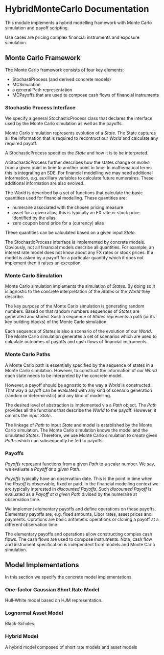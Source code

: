 # HybridMonteCarlo Documentation

This module implements a hybrid modelling framework with Monte Carlo simulation and payoff scripting.

Use cases are pricing complex financial instruments and exposure simulation.

## Monte Carlo Framework

The Monte Carlo framework consists of four key elements:

  - StochastiProcess (and derived concrete models)
  - MCSimulation
  - a general Path representation
  - MCPayoffs that are used to compose cash flows of financial instruments
  
### Stochastic Process Interface

We specify a general StochasticProcess class that declares the interface used by the Monte Carlo simulation as well as the payoffs.

Monte Carlo simulation represents evolution of a *State*. The State captures all the information that is required to recontruct our *World* and calculate any required payoff. 

A StochasticProcess specifies the *State* and how it is to be interpreted.

A StochasticProcess further describes how the states change or *evolve* from a given point in time to another point in time. In mathematical terms this is integrating an SDE. For financial modelling we may need additional information, e.g. auxilliary variables to calculate future numeraires. These additional information are also evolved.

The *World* is described by a set of functions that calculate the basic quantities used for financial modelling. These quantities are:

  - numeraire associated with the chosen pricing measure
  - asset for a given alias; this is typically an FX rate or stock price identified by the alias
  - zero coupon bond price for a (currency) alias

These quantities can be calculated based on a given input *State*.
  
The StochasticProcess interface is implemented by concrete models. Obviously, not all financial models describe all quantities. For example, an interest rate model does not know about any FX rates or stock prices. If a model is asked by a payoff for a particular quantity which it does not implement then it raises an exception.

### Monte Carlo Simulation

Monte Carlo simulation implements the simulation of *States*. By doing so it is agnostic to the concrete interpretation of the *States* or the *World* they describe.

The key purpose of the Monte Carlo simulation is generating random numbers. Based on that random numbers sequences of *States* are generated and stored. Such a sequence of *States* represents a path (or its key building blocks) of the Monte Carlo simulation.

Each sequence of *States* is also a scenario of the evolution of our *World*. The Monte Carlo simulation generates a set of scenarios which are used to calculate outcomes of payoffs and cash flows of financial instruments.

### Monte Carlo Paths

A Monte Carlo path is essentially specified by the sequence of states in a Monte Carlo simulation. However, to construct the information of our *World* each state needs to be interpreted by the concrete model.

However, a payoff should be agnostic to the way a *World* is constructed. That way a payoff can be evaluated with any kind of scenario generation (random or deterministic) and any kind of modelling.

The desired level of abstraction is implemented via a *Path* object. The *Path* provides all the functions that describe the *World* to the payoff. However, it ommits the input *State*. 

The linkage of *Path* to input *State* and model is established by the Monte Carlo simulation. The Monte Carlo simulation knows the model and the simulated *States*. Therefore, we use Monte Carlo simulation to *create* given *Paths* which can subsequently be fed to payoffs.

### Payoffs

*Payoffs* represent functions from a given *Path* to a scalar number. We say, we evaluate a *Payoff at a given Path*.

*Payoffs* typically have an observation date. This is the point in time when the *Payoff* is observable, fixed or paid. In the financial modelling context we are typically interested in *discounted Payoffs*. Such *discounted Payoff* is evaluated as a *Payoff at a given Path* divided by the numeraire at observation time.

We implement elementary payoffs and define operations on these payoffs. Elementary payoffs are, e.g. fixed amounts, Libor rates, asset prices and payments. Oprations are basic arithmetic operations or cloning a payoff at a different observation time.

The elementary payoffs and operations allow constructing complex cash flows. The cash flows are used to compose instruments. Note, cash flow and instrument specification is independent from models and Monte Carlo simulation.

## Model Implementations

In this section we specify the concrete model implementations.

### One-factor Gaussian Short Rate Model

Hull-White model based on HJM representation.

### Lognormal Asset Model

Black-Scholes.

### Hybrid Model

A hybrid model composed of short rate models and asset models













